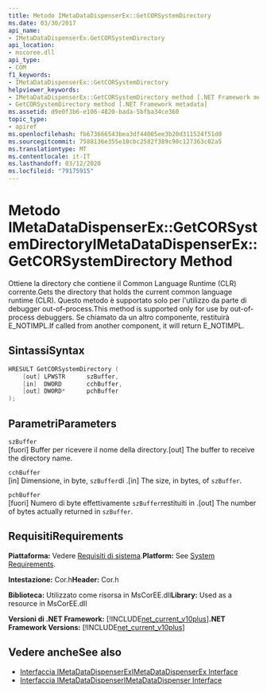 ```yaml
---
title: Metodo IMetaDataDispenserEx::GetCORSystemDirectory
ms.date: 03/30/2017
api_name:
- IMetaDataDispenserEx.GetCORSystemDirectory
api_location:
- mscoree.dll
api_type:
- COM
f1_keywords:
- IMetaDataDispenserEx::GetCORSystemDirectory
helpviewer_keywords:
- IMetaDataDispenserEx::GetCORSystemDirectory method [.NET Framework metadata]
- GetCORSystemDirectory method [.NET Framework metadata]
ms.assetid: d9e0f3b6-e106-4820-bada-5bfba34ce360
topic_type:
- apiref
ms.openlocfilehash: fb673666543bea3df44005ee3b20d311524f51d0
ms.sourcegitcommit: 7588136e355e10cbc2582f389c90c127363c02a5
ms.translationtype: MT
ms.contentlocale: it-IT
ms.lasthandoff: 03/12/2020
ms.locfileid: "79175915"
---
```

# <a name="imetadatadispenserexgetcorsystemdirectory-method"></a><span data-ttu-id="e2afa-102">Metodo IMetaDataDispenserEx::GetCORSystemDirectory</span><span class="sxs-lookup"><span data-stu-id="e2afa-102">IMetaDataDispenserEx::GetCORSystemDirectory Method</span></span>
<span data-ttu-id="e2afa-103">Ottiene la directory che contiene il Common Language Runtime (CLR) corrente.</span><span class="sxs-lookup"><span data-stu-id="e2afa-103">Gets the directory that holds the current common language runtime (CLR).</span></span> <span data-ttu-id="e2afa-104">Questo metodo è supportato solo per l'utilizzo da parte di debugger out-of-process.</span><span class="sxs-lookup"><span data-stu-id="e2afa-104">This method is supported only for use by out-of-process debuggers.</span></span> <span data-ttu-id="e2afa-105">Se chiamato da un altro componente, restituirà E_NOTIMPL.</span><span class="sxs-lookup"><span data-stu-id="e2afa-105">If called from another component, it will return E_NOTIMPL.</span></span>  
  
## <a name="syntax"></a><span data-ttu-id="e2afa-106">Sintassi</span><span class="sxs-lookup"><span data-stu-id="e2afa-106">Syntax</span></span>  
  
```cpp  
HRESULT GetCORSystemDirectory (  
    [out] LPWSTR      szBuffer,
    [in]  DWORD       cchBuffer,
    [out] DWORD*      pchBuffer  
);  
```  
  
## <a name="parameters"></a><span data-ttu-id="e2afa-107">Parametri</span><span class="sxs-lookup"><span data-stu-id="e2afa-107">Parameters</span></span>  
 `szBuffer`  
 <span data-ttu-id="e2afa-108">[fuori] Buffer per ricevere il nome della directory.</span><span class="sxs-lookup"><span data-stu-id="e2afa-108">[out] The buffer to receive the directory name.</span></span>  
  
 `cchBuffer`  
 <span data-ttu-id="e2afa-109">[in] Dimensione, in byte, `szBuffer`di .</span><span class="sxs-lookup"><span data-stu-id="e2afa-109">[in] The size, in bytes, of `szBuffer`.</span></span>  
  
 `pchBuffer`  
 <span data-ttu-id="e2afa-110">[fuori] Numero di byte effettivamente `szBuffer`restituiti in .</span><span class="sxs-lookup"><span data-stu-id="e2afa-110">[out] The number of bytes actually returned in `szBuffer`.</span></span>  
  
## <a name="requirements"></a><span data-ttu-id="e2afa-111">Requisiti</span><span class="sxs-lookup"><span data-stu-id="e2afa-111">Requirements</span></span>  
 <span data-ttu-id="e2afa-112">**Piattaforma:** Vedere [Requisiti di sistema](../../../../docs/framework/get-started/system-requirements.md).</span><span class="sxs-lookup"><span data-stu-id="e2afa-112">**Platform:** See [System Requirements](../../../../docs/framework/get-started/system-requirements.md).</span></span>  
  
 <span data-ttu-id="e2afa-113">**Intestazione:** Cor.h</span><span class="sxs-lookup"><span data-stu-id="e2afa-113">**Header:** Cor.h</span></span>  
  
 <span data-ttu-id="e2afa-114">**Biblioteca:** Utilizzato come risorsa in MsCorEE.dll</span><span class="sxs-lookup"><span data-stu-id="e2afa-114">**Library:** Used as a resource in MsCorEE.dll</span></span>  
  
 <span data-ttu-id="e2afa-115">**Versioni di .NET Framework:** [!INCLUDE[net_current_v10plus](../../../../includes/net-current-v10plus-md.md)]</span><span class="sxs-lookup"><span data-stu-id="e2afa-115">**.NET Framework Versions:** [!INCLUDE[net_current_v10plus](../../../../includes/net-current-v10plus-md.md)]</span></span>  
  
## <a name="see-also"></a><span data-ttu-id="e2afa-116">Vedere anche</span><span class="sxs-lookup"><span data-stu-id="e2afa-116">See also</span></span>

- [<span data-ttu-id="e2afa-117">Interfaccia IMetaDataDispenserEx</span><span class="sxs-lookup"><span data-stu-id="e2afa-117">IMetaDataDispenserEx Interface</span></span>](../../../../docs/framework/unmanaged-api/metadata/imetadatadispenserex-interface.md)
- [<span data-ttu-id="e2afa-118">Interfaccia IMetaDataDispenser</span><span class="sxs-lookup"><span data-stu-id="e2afa-118">IMetaDataDispenser Interface</span></span>](../../../../docs/framework/unmanaged-api/metadata/imetadatadispenser-interface.md)
